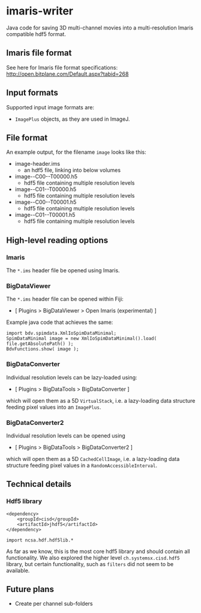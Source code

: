 # imaris-writer

Java code for saving 3D multi-channel movies into a multi-resolution Imaris compatible hdf5 format. 

## Imaris file format

See here for Imaris file format specifications: 
http://open.bitplane.com/Default.aspx?tabid=268

## Input formats

Supported input image formats are:

- `ImagePlus` objects, as they are used in ImageJ.

## File format

An example output, for the filename `image` looks like this: 

- image-header.ims
    - an hdf5 file, linking into below volumes
- image--C00--T00000.h5
    - hdf5 file containing multiple resolution levels
- image--C01--T00000.h5
    - hdf5 file containing multiple resolution levels
- image--C00--T00001.h5
    - hdf5 file containing multiple resolution levels
- image--C01--T00001.h5
    - hdf5 file containing multiple resolution levels
    

## High-level reading options

### Imaris

The `*.ims` header file be opened using Imaris.

### BigDataViewer
  
The `*.ims` header file can be opened within Fiji:

- [ Plugins > BigDataViewer > Open Imaris (experimental) ]

Example java code that achieves the same:

```
import bdv.spimdata.XmlIoSpimDataMinimal;
SpimDataMinimal image = new XmlIoSpimDataMinimal().load( file.getAbsolutePath() );
BdvFunctions.show( image );
```

### BigDataConverter

Individual resolution levels can be lazy-loaded using:

- [ Plugins > BigDataTools > BigDataConverter ]

which will open them as a 5D `VirtualStack`, i.e. a lazy-loading data structure feeding pixel values into an `ImagePlus`.

### BigDataConverter2

Individual resolution levels can be opened using

- [ Plugins > BigDataTools > BigDataConverter2 ]

which will open them as a 5D `CachedCellImage`, i.e. a lazy-loading data structure feeding pixel values in a `RandomAccessibleInterval`.

## Technical details

### Hdf5 library


```
<dependency>
    <groupId>cisd</groupId>
    <artifactId>jhdf5</artifactId>
</dependency>
```

`import ncsa.hdf.hdf5lib.*`

As far as we know, this is the most core hdf5 library and should contain all functionality. We also explored the higher level `ch.systemsx.cisd.hdf5` library, but certain functionality, such as `filters` did not seem to be available.

## Future plans

- Create per channel sub-folders


